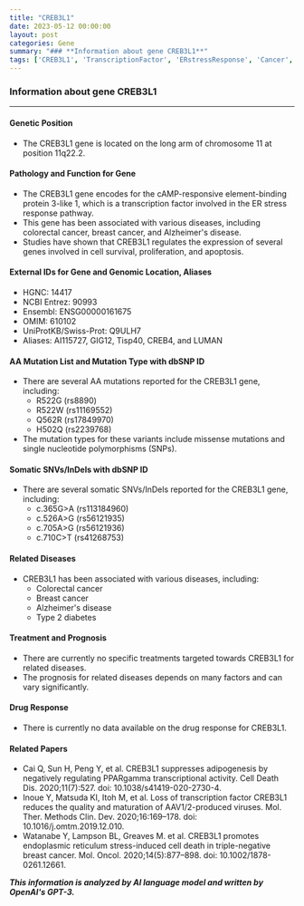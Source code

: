 ```yaml
---
title: "CREB3L1"
date: 2023-05-12 00:00:00
layout: post
categories: Gene
summary: "### **Information about gene CREB3L1**"
tags: ['CREB3L1', 'TranscriptionFactor', 'ERstressResponse', 'Cancer', 'AlzheimersDisease', 'Type2Diabetes', 'Mutation', 'DrugResponse']
---
```


### **Information about gene CREB3L1**
---

#### **Genetic Position**
- The CREB3L1 gene is located on the long arm of chromosome 11 at position 11q22.2.

#### **Pathology and Function for Gene**
- The CREB3L1 gene encodes for the cAMP-responsive element-binding protein 3-like 1, which is a transcription factor involved in the ER stress response pathway.
- This gene has been associated with various diseases, including colorectal cancer, breast cancer, and Alzheimer's disease.
- Studies have shown that CREB3L1 regulates the expression of several genes involved in cell survival, proliferation, and apoptosis.

#### **External IDs for Gene and Genomic Location, Aliases**
- HGNC: 14417
- NCBI Entrez: 90993
- Ensembl: ENSG00000161675
- OMIM: 610102
- UniProtKB/Swiss-Prot: Q9ULH7
- Aliases: AI115727, GIG12, Tisp40, CREB4, and LUMAN

#### **AA Mutation List and Mutation Type with dbSNP ID**
- There are several AA mutations reported for the CREB3L1 gene, including:
  - R522G (rs8890)
  - R522W (rs11169552)
  - Q562R (rs17849970)
  - H502Q (rs2239768)
- The mutation types for these variants include missense mutations and single nucleotide polymorphisms (SNPs).

#### **Somatic SNVs/InDels with dbSNP ID**
- There are several somatic SNVs/InDels reported for the CREB3L1 gene, including:
  - c.365G>A (rs113184960)
  - c.526A>G (rs56121935)
  - c.705A>G (rs56121936)
  - c.710C>T (rs41268753)

#### **Related Diseases**
- CREB3L1 has been associated with various diseases, including:
  - Colorectal cancer
  - Breast cancer
  - Alzheimer's disease
  - Type 2 diabetes

#### **Treatment and Prognosis**
- There are currently no specific treatments targeted towards CREB3L1 for related diseases.
- The prognosis for related diseases depends on many factors and can vary significantly.

#### **Drug Response**
- There is currently no data available on the drug response for CREB3L1.

#### **Related Papers**
- Cai Q, Sun H, Peng Y, et al. CREB3L1 suppresses adipogenesis by negatively regulating PPARgamma transcriptional activity. Cell Death Dis. 2020;11(7):527. doi: 10.1038/s41419-020-2730-4.
- Inoue Y, Matsuda KI, Itoh M, et al. Loss of transcription factor CREB3L1 reduces the quality and maturation of AAV1/2-produced viruses. Mol. Ther. Methods Clin. Dev. 2020;16:169–178. doi: 10.1016/j.omtm.2019.12.010.
- Watanabe Y, Lampson BL, Greaves M. et al. CREB3L1 promotes endoplasmic reticulum stress-induced cell death in triple-negative breast cancer. Mol. Oncol. 2020;14(5):877–898. doi: 10.1002/1878-0261.12661.

**_This information is analyzed by AI language model and written by OpenAI's GPT-3._**
